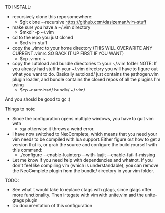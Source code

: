TO INSTALL:
* recursively clone this repo somewhere:
  * $git clone --recursive https://github.com/dasizeman/vim-stuff
* make sure you have a ~/.vim directory
  * $mkdir -p ~/.vim
* cd to the repo you just cloned
  * $cd vim-stuff
* copy the .vimrc to your home directory (THIS WILL OVERWRITE ANY CURRENT .vimrc
  SO BACK IT UP FIRST IF YOU WANT)
  * $cp .vimrc ~
* copy the autoload and bundle directories to your ~/.vim folder
  NOTE: If you already had stuff in your ~/.vim directory you will have to figure
  out what you want to do.  Basically autoload/ just contains the pathogen.vim
  plugin loader, and bundle contains the cloned repos of all the plugins I'm using
  * $cp -r autoload/ bundle/ ~/.vim/

And you should be good to go :)


Things to note:
* Since the configuration opens multiple windows, you have to quit vim with
  * :qa
otherwise it throws a weird error.
* I have now switched to NeoComplete, which means that you need your vim needs
  to be compiled with lua support.  Either figure out how to get a version that
  is, or grab the source and configure the build yourself with this command:
  * ./configure --enable-luainterp --with-luajit --enable-fail-if-missing
* Let me know if you need help with dependencies and whatnot.  If you don't feel
  like compiling vim (which is understandable), you can remove the NeoComplete
  plugin from the bundle/ directory in your vim folder.


TODO:
* See what it would take to replace ctags with gtags, since gtags offer more
  functionality.  Then integate with vim with unite.vim and the unite-gtags
  plugin
* Do documentation of this configuration
